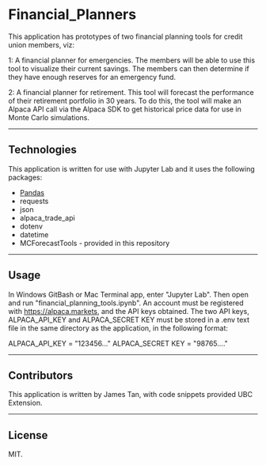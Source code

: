 # Financial_Planners

This application has prototypes of two financial planning tools for credit union members, viz:

1: A financial planner for emergencies. The members will be able to use this tool to visualize their current savings. The members can then determine if they have enough reserves for an emergency fund.

2: A financial planner for retirement. This tool will forecast the performance of their retirement portfolio in 30 years. To do this, the tool will make an Alpaca API call via the Alpaca SDK to get historical price data for use in Monte Carlo simulations.

---

## Technologies

This application is written for use with Jupyter Lab and it uses the following packages:

* [Pandas](https://github.com/pandas-dev/pandas)
* requests
* json
* alpaca_trade_api
* dotenv
* datetime
* MCForecastTools - provided in this repository

---


## Usage

In Windows GitBash or Mac Terminal app, enter "Jupyter Lab". Then open and run "financial_planning_tools.ipynb". An account must be registered with 
https://alpaca.markets, and the API keys obtained. The two API keys, ALPACA_API_KEY and ALPACA_SECRET KEY must be stored in a .env text file in the same directory as the application, in the following format:

ALPACA_API_KEY = "123456..."
ALPACA_SECRET KEY = "98765...."

---

## Contributors

This application is written by James Tan, with code snippets provided UBC Extension.

---

## License

MIT.
